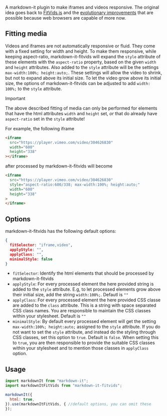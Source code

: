 A markdown-it plugin to make iframes and videos responsive. The original idea goes back to [FitVids.js](http://fitvidsjs.com) and the [evolutionary improvements](https://daverupert.com/2023/10/fitvids-has-a-web-component-now/) that are possible because web browsers are capable of more now.

## Fitting media

Videos and iframes are not automatically responsive or fluid. They come with a fixed setting for width and height. To make them responsive, while keeping aspect-ratio, markdown-it-fitvids will expand the `style` attribute of these elements with the `aspect-ratio` property, based on the given `width` and `height` attributes. Also added to the `style` attribute will be the settings `max-width:100%; height:auto;`. These settings will allow the video to shrink, but not to expand above its initial size. To let the video grow above its initial size, the options of markdown-it-fitvids can be adjusted to add `width: 100%;` to the `style` attribute.

> [!IMPORTANT]
> The above described fitting of media can only be performed for elements that have the html attributes `width` and `height` set, *or* that do already have `aspect-ratio` set in the `style` attribute!

For example, the following iframe

```html
<iframe
  src="https://player.vimeo.com/video/304626830"
  width="600"
  height="338"
></iframe>
```

after processed by markdown-it-fitvids will become

```html
<iframe
  src="https://player.vimeo.com/video/304626830"
  style="aspect-ratio:600/338; max-width:100%; height:auto;"
  width="600"
  height="338"
>
</iframe>
```

## Options

markdown-it-fitvids has the following default options:

```json
{
  fitSelector: "iframe,video",
  applyStyle: "",
  applyClass: "",
  minimalStyle: false
}
```

- `fitSelector`: Identify the html elements that should be processed by markdown-it-fitvids
- `applyStyle`: For every processed element the here provided string is added to the `style` attribute. E.g, to let processed elements grow above their initial size, add the string `width:100%;`. Defautl is `""`
- `applyClass`: For every processed element the here provided CSS classe are added to the `class` attribute. This is a string with space separated CSS class names. You are responsible to maintain the CSS classes within your stylesheet. Default is `""`
- `minimalStyle`: By default every processed element will get the setting `max-width:100%; height:auto;` assigned to the `style` attribute. If you do not want to set the `style` attribute, and instead do the styling through CSS classes, set this option to `true`. Default is `false`. When setting this to `true`, you are then responsible to provide the suitable CSS classes within your stylesheet and to mention those classes in `applyClass` option.

## Usage

```js
import markdownIt from "markdown-it";
import markdownItFitVids from "markdown-it-fitvids";

markdownIt({
  html: true,
}).use(markdownItFitVids, { //default options, you can omit these
});
```
